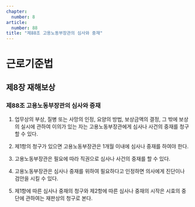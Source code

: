 ```yaml
---
chapter:
  number: 8
article:
  number: 88
title: "제88조 고용노동부장관의 심사와 중재"
---
```

# 근로기준법

## 제8장 재해보상

### 제88조 고용노동부장관의 심사와 중재

1. 업무상의 부상, 질병 또는 사망의 인정, 요양의 방법, 보상금액의 결정, 그 밖에 보상의 실시에 관하여 이의가 있는 자는 고용노동부장관에게 심사나 사건의 중재를 청구할 수 있다.

2. 제1항의 청구가 있으면 고용노동부장관은 1개월 이내에 심사나 중재를 하여야 한다.

3. 고용노동부장관은 필요에 따라 직권으로 심사나 사건의 중재를 할 수 있다.

4. 고용노동부장관은 심사나 중재를 위하여 필요하다고 인정하면 의사에게 진단이나 검안을 시킬 수 있다.

5. 제1항에 따른 심사나 중재의 청구와 제2항에 따른 심사나 중재의 시작은 시효의 중단에 관하여는 재판상의 청구로 본다.
